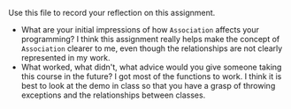 Use this file to record your reflection on this assignment.

- What are your initial impressions of how `Association` affects your programming?
I think this assignment really helps make the concept of `Association` clearer to me, even though the relationships are not clearly represented in my work.
- What worked, what didn't, what advice would you give someone taking this course in the future?
I got most of the functions to work. I think it is best to look at the demo in class so that you have a grasp of throwing exceptions and the relationships between classes.
